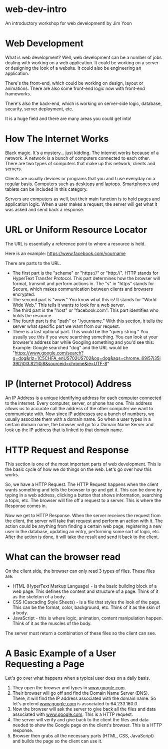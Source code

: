 # web-dev-intro
An introductory workshop for web development!
by Jim Yoon

# Web Development
What is web development? Well, web development can be a number of jobs dealing with working on a web application. It could be working on a server or designing the look of a website. It could also be engineering an application. 

There's the front-end, which could be working on design, layout or animations. There are also some front-end logic now with front-end frameworks. 

There's also the back-end, which is working on server-side logic, database, security, server deployment, etc. 

It is a huge field and there are many areas you could get into!

# How The Internet Works
Black magic. It's a mystery... just kidding. 
The internet works because of a network. A network is a bunch of computers connected to each other. 
There are two types of computers that make up this network, clients and servers. 

Clients are usually devices or programs that you and I use everyday on a regular basis. Computers such as desktops and laptops. Smartphones and tablets can be included in this category. 

Servers are computers as well, but their main function is to hold pages and application logic. When a user makes a request, the server will get what it was asked and send back a response. 

# URL or Uniform Resource Locator
The URL is essentially a reference point to where a resource is held. 

Here is an example: https://www.facebook.com/yourname

There are parts to the URL.

- The first part is the "scheme" or "https://" or "http://". HTTP stands for HyperText Transfer Protocol. This part determines how the browser will format, transmit and perform actions in. The "s" in "https" stands for Secure, which makes communication between clients and browsers encrypted.
- The second part is "www." You know what this is! It stands for "World Wide Web." This tells it wants to look for a web server. 
- The third part is the "host" or "facebook.com". This part identifies who holds the resource. 
- The fourth part is the "path" or "/yourname." With this section, it tells the server what specific part we want from our request. 
- There is a last optional part. This would be the "query string." You usually see this if you were searching something. You can look at your browser's address bar while Googling something and you'd see this:
Example: Google searched "dog" and the URL would be "https://www.google.com/search?q=dog&rlz=1C5CHFA_enUS702US702&oq=dog&aqs=chrome..69i57j35i39l2j0l3.821j0j8&sourceid=chrome&ie=UTF-8"

# IP (Internet Protocol) Address
An IP Address is a unique identifying address for each computer connected to the internet. Every computer, server, or phone has one. This address allows us to accurate call the address of the other computer we want to communicate with. Now since IP addresses are a bunch of numbers, we usually associate them with a domain name. So when a user types in a certain domain name, the browser will go to a Domain Name Server and look up the IP address that is linked to that domain name.

# HTTP Request and Response
This section is one of the most important parts of web development. This is the basic cycle of how we do things on the web. Let's go over how this works. 

So, we have a HTTP Request. The HTTP Request happens when the client wants something and tells the browser to go and get it. This can be done by typing in a web address, clicking a button that shows information, searching a topic, etc. The browser will fire off a request to a server. This is where the Response comes in.

Now we get to HTTP Response. When the server receives the request from the client, the server will take that request and perform an action with it. The action could be anything from finding a certain web page, registering a new user in the database, updating an entry, performing some sort of logic, etc. After the action is done, it will take the result and send it back to the client. 

# What can the browser read
On the client side, the browser can only read 3 types of files. These files are:
- HTML (HyperText Markup Language) - is the basic building block of a web page. This defines the content and structure of a page. Think of it as the skeleton of a body.
- CSS (Cascading Style Sheets) - is a file that styles the look of the page. This can be the format, color, background, etc. Think of it as the skin of a body.
- JavaScript - this is where logic, animation, content manipulation happen. Think of it as the muscles of the body.

The server must return a combination of these files so the client can see.

# A Basic Example of a User Requesting a Page
Let's go over what happens when a typical user does on a daily basis.
1. They open the browser and types in www.google.com. 
2. Their browser will go off and find the Domain Name Server (DNS). There, it will find the IP address associated with the domain name. So let's pretend www.google.com is associated to 64.233.160.0.
3. Now the browser will ask the server to give back all the files and data associated with www.google.com. This is a HTTP request.
4. The server will verify and give back to the client the files and data needed to show the Google page on the client's browser. This is a HTTP response.
5. Browser then grabs all the necessary parts (HTML, CSS, JavaScript) and builds the page so the client can use it.
